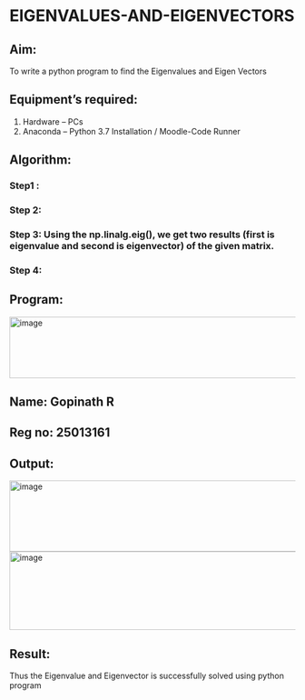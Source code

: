 # EIGENVALUES-AND-EIGENVECTORS
## Aim:
To write a python program to find the Eigenvalues and Eigen Vectors
## Equipment’s required:
1. 	Hardware – PCs
2. 	Anaconda – Python 3.7 Installation / Moodle-Code Runner
## Algorithm:
### Step1 : 
### Step 2: 
### Step 3: Using the np.linalg.eig(),  we get two results (first is eigenvalue and second is eigenvector) of the given matrix.
### Step 4: 

## Program:
<img width="660" height="108" alt="image" src="https://github.com/user-attachments/assets/db6a5805-4808-467f-8203-19b9ff278b15" />

## Name: Gopinath R
## Reg no: 25013161


## Output:
<img width="878" height="125" alt="image" src="https://github.com/user-attachments/assets/0a8bcc34-a6e5-4dcf-ae80-b1eaec5fc301" /><img width="886" height="138" alt="image" src="https://github.com/user-attachments/assets/6052493c-e150-4d07-906c-9bc03137ef63" />


## Result:
Thus the Eigenvalue and Eigenvector is successfully solved using python program
